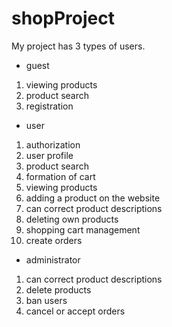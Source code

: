 # shopProject

My project has 3 types of users.
* guest
1. viewing products
2. product search
3. registration
* user
1. authorization
2. user profile
3. product search
4. formation of cart
5. viewing products
6. adding a product on the website
7. can correct product descriptions
8. deleting own products
9. shopping cart management
10. create orders
* administrator
1. can correct product descriptions
2. delete products
3. ban users
4. cancel or accept orders
